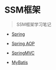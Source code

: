 # SSM框架


> SSM框架学习笔记

- [Spring](SSM框架/Spring.md)


- [Spring AOP](SSM框架/Spring_AOP.md)


- [SpringMVC](SSM框架/SpringMVC.md)


- [MyBatis](SSM框架/MyBatis.md)
